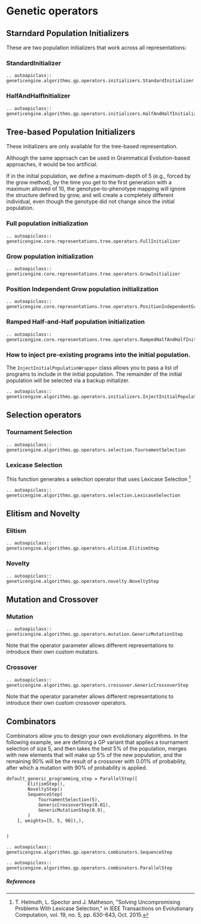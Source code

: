 # Genetic operators

## Starndard Population Initializers

These are two population initializers that work across all representations:

### StandardInitializer

```{eval-rst}
.. autoapiclass:: geneticengine.algorithms.gp.operators.initializers.StandardInitializer
```

### HalfAndHalfInitializer

```{eval-rst}
.. autoapiclass:: geneticengine.algorithms.gp.operators.initializers.HalfAndHalfInitializer
```

## Tree-based Population Initializers

These initializers are only available for the tree-based representation.

 Although the same approach can be used in Grammatical Evolution-based approaches, it would be too artificial.

 If in the initial population, we define a maximum-depth of 5 (e.g., forced by the grow method), by the time you get to the first generation with a maximum allowed of 10, the genotype-to-phenotype mapping will ignore the structure defined by grow, and will create a completely different individual, even though the genotype did not change since the initial population.

### Full population initialization

```{eval-rst}
.. autoapiclass:: geneticengine.core.representations.tree.operators.FullInitializer
```

### Grow population initialization

```{eval-rst}
.. autoapiclass:: geneticengine.core.representations.tree.operators.GrowInitializer
```

### Position Independent Grow population initialization

```{eval-rst}
.. autoapiclass:: geneticengine.core.representations.tree.operators.PositionIndependentGrowInitializer
```

### Ramped Half-and-Half population initialization



```{eval-rst}
.. autoapiclass:: geneticengine.core.representations.tree.operators.RampedHalfAndHalfInitializer
```


### How to inject pre-existing programs into the initial population.

The `InjectInitialPopulationWrapper` class allows you to pass a list of programs to include in the initial population. The remainder of the initial population will be selected via a backup initializer.

```{eval-rst}
.. autoapiclass:: geneticengine.algorithms.gp.operators.initializers.InjectInitialPopulationWrapper
```

## Selection operators

### Tournament Selection

```{eval-rst}
.. autoapiclass:: geneticengine.algorithms.gp.operators.selection.TournamentSelection
```

### Lexicase Selection

This function generates a selection operator that uses Lexicase Selection [^1]

```{eval-rst}
.. autoapiclass:: geneticengine.algorithms.gp.operators.selection.LexicaseSelection
```

## Elitism and Novelty

### Elitism

```{eval-rst}
.. autoapiclass:: geneticengine.algorithms.gp.operators.elitism.ElitismStep
```

### Novelty

```{eval-rst}
.. autoapiclass:: geneticengine.algorithms.gp.operators.novelty.NoveltyStep
```

## Mutation and Crossover

### Mutation

```{eval-rst}
.. autoapiclass:: geneticengine.algorithms.gp.operators.mutation.GenericMutationStep
```

Note that the operator parameter allows different representations to introduce their own custom mutators.

### Crossover

```{eval-rst}
.. autoapiclass:: geneticengine.algorithms.gp.operators.crossover.GenericCrossoverStep
```

Note that the operator parameter allows different representations to introduce their own custom crossover operators.

## Combinators

Combinators allow you to design your own evolutionary algorithms. In the following example, we are defining a GP variant that applies a tournament selection of size 5, and then takes the best 5% of the population, merges with new elements that will make up 5% of the new population, and the remaining 90% will be the result of a crossover with 0.01% of probability, after which a mutation with 90% of probability is applied.

```
default_generic_programming_step = ParallelStep([
        ElitismStep(),
        NoveltyStep()
        SequenceStep(
            TournamentSelection(5),
            GenericCrossoverStep(0.01),
            GenericMutationStep(0.9),
        )
    ], weights=[5, 5, 90]),),


)
```

```{eval-rst}
.. autoapiclass:: geneticengine.algorithms.gp.operators.combinators.SequenceStep
```

```{eval-rst}
.. autoapiclass:: geneticengine.algorithms.gp.operators.combinators.ParallelStep
```

##### References


[^1]: T. Helmuth, L. Spector and J. Matheson, "Solving Uncompromising Problems With Lexicase Selection," in IEEE Transactions on Evolutionary Computation, vol. 19, no. 5, pp. 630-643, Oct. 2015.
